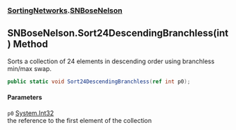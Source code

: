 ### [SortingNetworks](./SortingNetworks.md 'SortingNetworks').[SNBoseNelson](./SortingNetworks-SNBoseNelson.md 'SortingNetworks.SNBoseNelson')
## SNBoseNelson.Sort24DescendingBranchless(int) Method
Sorts a collection of 24 elements in descending order using branchless min/max swap.  
```csharp
public static void Sort24DescendingBranchless(ref int p0);
```
#### Parameters
<a name='SortingNetworks-SNBoseNelson-Sort24DescendingBranchless(int)-p0'></a>
`p0` [System.Int32](https://docs.microsoft.com/en-us/dotnet/api/System.Int32 'System.Int32')  
the reference to the first element of the collection  
  

